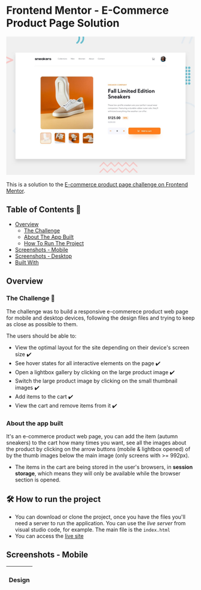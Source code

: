 # Frontend Mentor - E-Commerce Product Page Solution
![desktop-preview](./design/desktop-preview.jpg)

This is a solution to the [E-commerce product page challenge on Frontend Mentor](https://www.frontendmentor.io/challenges/ecommerce-product-page-UPsZ9MJp6).

## Table of Contents 📜

- [Overview](#overview)
  - [The Challenge](#thechallenge)
  - [About The App Built](#abouttheapp)
  - [How To Run The Project](#howtoruntheproject)
- [Screenshots - Mobile](#screenshotsmobile)
- [Screenshots - Desktop](#screenshotsdesktop)
- [Built With](#builtwith)

## Overview <a name="overview"></a>

### The Challenge <a name="thechallenge"></a> 🎯
The challenge was to build a responsive e-commerece product web page for mobile and desktop devices, following the design files and trying to keep as close as possible to them.

The users should be able to:

- View the optimal layout for the site depending on their device's screen size ✔️
- See hover states for all interactive elements on the page ✔️
- Open a lightbox gallery by clicking on the large product image ✔️
- Switch the large product image by clicking on the small thumbnail images ✔️
- Add items to the cart ✔️
- View the cart and remove items from it ✔️

### About the app built <a name="abouttheapp"></a>
It's an e-commerce product web page, you can add the item (autumn sneakers) to the cart how many times you want, see all the images about the product by clicking on the arrow buttons (mobile & lightbox opened) of by the thumb images below the main image (only screens with >= 992px).

- The items in the cart are being stored in the user's browsers, in **session storage**, which means they will only be available while the browser section is opened.

## 🛠️ How to run the project <a name="howtoruntheproject"></a>
- You can download or clone the project, once you have the files you'll need a server to run the application. You can use the *live server* from visual studio code, for example. The main file is the ```index.html```
- You can access the [live site]()

## Screenshots - Mobile <a name="screenshotsmobile"></a>
<table align="center">
  <thead>
    <tr>
      <th>
        <h3>Design</h3>
      </th>
      
